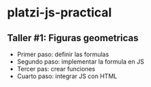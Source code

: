 # platzi-js-practical

## Taller #1: Figuras geometricas

- Primer paso: definir las formulas
- Segundo paso: implementar la formula en JS
- Tercer pas: crear funciones
- Cuarto paso: integrar JS con HTML